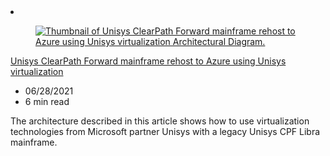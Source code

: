 <!-- This file is automatically generated by build/architectures/build_index.py. Any updates will be lost. -->

<!-- markdownlint-disable MD033 -->

<li class="grid-item item-column" data-categories="compute">
<article class="card">
    <div class="card-header has-margin-bottom-none" aria-hidden="true">
        <figure class="image diagram has-height-175 has-overflow-hidden level">
            <a href="/azure/architecture/example-scenario/mainframe/unisys-clearpath-forward-mainframe-rehost"><img src="/azure/architecture/browse/thumbs/unisys-clearpath-forward-mainframe-rehost.png" class="diagram" alt="Thumbnail of Unisys ClearPath Forward mainframe rehost to Azure using Unisys virtualization Architectural Diagram." data-linktype="relative-path"></a>
        </figure>
    </div>
    <div class="card-content">
        <a class="card-content-title has-margin-top-none" href="/azure/architecture/example-scenario/mainframe/unisys-clearpath-forward-mainframe-rehost">
            <p>Unisys ClearPath Forward mainframe rehost to Azure using Unisys virtualization</p>
        </a>
        <ul class="card-content-metadata">
            <li>06/28/2021</li>
            <li>6 min read</li>
        </ul>
        <p class="card-content-description">The architecture described in this article shows how to use virtualization technologies from Microsoft partner Unisys with a legacy Unisys CPF Libra mainframe.</p>
        <div class="bottom-to-top-fade is-hidden-mobile"></div>
    </div>
</article>
</li>
